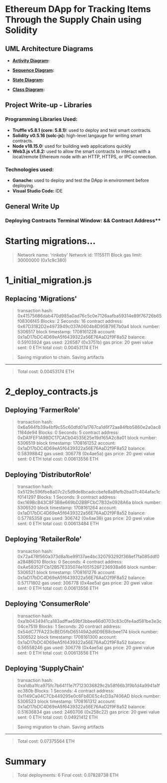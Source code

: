 # Ethereum DApp for Tracking Items Through the Supply Chain using Solidity

## UML Architecture Diagrams

- **[Activity Diagram](./UML/Activiti_Diagram.png):** 

- **[Sequence Diagram](./UML/Sequence_diagram.png):** 
- **[State Diagram](./UML/State_diagram.png):** 

- **[Class Diagram](./UML/Class_Diagram.png):** 

## Project Write-up - Libraries

### Programming Libraries Used:
- **Truffle v5.8.1 (core: 5.8.1):** used to deploy and test smart contracts.
- **Solidity v0.5.16 (solc-js):** high-level langauge for writing smart contracts.
- **Node v18.15.0:** used for building web applications quickly
- **Web3.js v1.8.2:** used to allow the smart contracts to interact with a local/remote Ethereum node with an HTTP, HTTPS, or IPC connection.

### Technologies used:
- **Ganache:** used to deploy and test the DApp in environment before deploying.
- **Visual Studio Code:** IDE

## General Write Up

### Deploying Contracts Terminal Window: && Contract Address**
Starting migrations...
======================
> Network name:    'rinkeby'
> Network id:      11155111
> Block gas limit: 30000000 (0x1c9c380)


1_initial_migration.js
======================

   Replacing 'Migrations'
   ----------------------
   > transaction hash:    0x41575686dab470d985a0ad76c5c0e7126aafba59314e89f76726b65f08306f45
   > Blocks: 2            Seconds: 16
   > contract address:    0x67D3182D2e4973949c037A0604b8D95B79E7b0a4
   > block number:        5306517
   > block timestamp:     1708161228
   > account:             0x1aD17bDC4D69eA5f6439322a56E76AaD2f9F8a52
   > balance:             0.59103924
   > gas used:            226587 (0x3751b)
   > gas price:           20 gwei
   > value sent:          0 ETH
   > total cost:          0.00453174 ETH

   > Saving migration to chain.
   > Saving artifacts
   -------------------------------------
   > Total cost:          0.00453174 ETH


2_deploy_contracts.js
=====================

   Deploying 'FarmerRole'
   ----------------------
   > transaction hash:    0x6a564fb39a4bf9c55c60dfd01a1767ca1d6f72aa84fbb5860e2a0ac81184de94
   > Blocks: 0            Seconds: 5
   > contract address:    0xDA1FEF1A98DC17CACb04535E25e19d165A2c8a01
   > block number:        5306519
   > block timestamp:     1708161252
   > account:             0x1aD17bDC4D69eA5f6439322a56E76AaD2f9F8a52
   > balance:             0.58398842
   > gas used:            306778 (0x4ae5a)
   > gas price:           20 gwei
   > value sent:          0 ETH
   > total cost:          0.00613556 ETH


   Deploying 'DistributorRole'
   ---------------------------
   > transaction hash:    0x5129c596fbe8a07c2c5d9de8bcadccbefe8a8fefb2ba07c404afac1cf0141297
   > Blocks: 1            Seconds: 9
   > contract address:    0xc169BcB43C8F3B8e669bD2BBFCbC7B32e0928A6a
   > block number:        5306520
   > block timestamp:     1708161264
   > account:             0x1aD17bDC4D69eA5f6439322a56E76AaD2f9F8a52
   > balance:             0.57785358
   > gas used:            306742 (0x4ae36)
   > gas price:           20 gwei
   > value sent:          0 ETH
   > total cost:          0.00613484 ETH


   Deploying 'RetailerRole'
   ------------------------
   > transaction hash:    0x72a478f560a373d8a1be99137ae4bc320793292f368ef7fa085ddf0a28486010
   > Blocks: 0            Seconds: 4
   > contract address:    0xAe58352FCb12B57E335074e1051526F23693Ba66
   > block number:        5306521
   > block timestamp:     1708161276
   > account:             0x1aD17bDC4D69eA5f6439322a56E76AaD2f9F8a52
   > balance:             0.57171802
   > gas used:            306778 (0x4ae5a)
   > gas price:           20 gwei
   > value sent:          0 ETH
   > total cost:          0.00613556 ETH


   Deploying 'ConsumerRole'
   ------------------------
   > transaction hash:    0xa1b0434941ca183adffae59bf3bbee66d0703c83c0fe4ad581be3e3c04ce7519
   > Blocks: 1            Seconds: 20
   > contract address:    0x54dC77FA223cBED5fbD65149A2d6D9EB8cbee174
   > block number:        5306522
   > block timestamp:     1708161300
   > account:             0x1aD17bDC4D69eA5f6439322a56E76AaD2f9F8a52
   > balance:             0.56558246
   > gas used:            306778 (0x4ae5a)
   > gas price:           20 gwei
   > value sent:          0 ETH
   > total cost:          0.00613556 ETH


   Deploying 'SupplyChain'
   -----------------------
   > transaction hash:    0xa1dba1fca975fc7b64111e7f7123036829c2b58f66b3f9b1d4a9941a1fec380b
   > Blocks: 1            Seconds: 4
   > contract address:    0x1149Ca04C7Cb449295e0c6Fb8DE5c4cD3a7406AD
   > block number:        5306523
   > block timestamp:     1708161312
   > account:             0x1aD17bDC4D69eA5f6439322a56E76AaD2f9F8a52
   > balance:             0.51636834
   > gas used:            2460706 (0x258c22)
   > gas price:           20 gwei
   > value sent:          0 ETH
   > total cost:          0.04921412 ETH

   > Saving migration to chain.
   > Saving artifacts
   -------------------------------------
   > Total cost:          0.07375564 ETH

Summary
=======
> Total deployments:   6
> Final cost:          0.07828738 ETH
